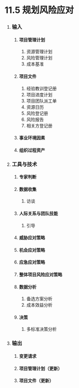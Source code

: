 # 11.5 规划风险应对

1. ### 输入

   1. #### 项目管理计划

      1. 资源管理计划
      2. 风险管理计划
      3. 成本基准

   2. #### 项目文件

      1. 经验教训登记册
      2. 项目进度计划
      3. 项目团队派工单
      4. 资源日历
      5. 风险登记册
      6. 风险报告
      7. 相关方登记册

   3. #### 事业环境因素

   4. #### 组织过程资产

2. ### 工具与技术

   1. #### 专家判断

   2. #### 数据收集

      1. 访谈

   3. #### 人际关系与团队技能

      1. 引导

   4. #### 威胁应对策略

   5. #### 机会应对策略

   6. #### 应急应对策略

   7. #### 整体项目风险应对策略

   8. #### 数据分析

      1. 备选方案分析
      2. 成本效益分析

   9. #### 决策

      1. 多标准决策分析

3. ### 输出

   1. #### 变更请求

   2. #### 项目管理计划（更新）

   3. #### 项目文件（更新）